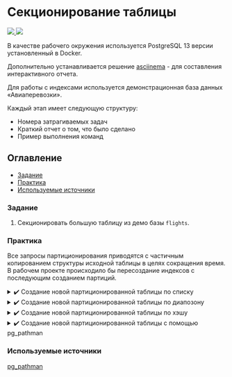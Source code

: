 # Секционирование таблицы

<p align="left">
    <a href="https://www.docker.com/" target="blank">
        <img src="https://img.shields.io/badge/docker-%230db7ed.svg?style=for-the-badge&logo=docker&logoColor=white" />
    </a>
    <a href="https://www.postgresql.org/" target="blank">
        <img src="https://img.shields.io/badge/postgres-%23316192.svg?style=for-the-badge&logo=postgresql&logoColor=white"/>
    </a>
</p>

В качестве рабочего окружения используется PostgreSQL 13 версии установленный в Docker.

Дополнительно устанавливается решение [asciinema](https://asciinema.org/) - для составления интерактивного отчета.

Для работы с индексами используется демонстрационная база данных «Авиаперевозки».

Каждый этап имеет следующую структуру:

* Номера затрагиваемых задач
* Краткий отчет о том, что было сделано
* Пример выполнения команд

## Оглавление

- [Задание](#задание)
- [Практика](#практика)
- [Используемые источники](#используемые-источники)

### Задание

1. Секционировать большую таблицу из демо базы `flights`.

### Практика

Все запросы партиционирования приводятся с частичным копированием структуры исходной таблицы в целях сокращения время. В рабочем проекте происходило бы пересоздание индексов с последующим созданием партиций.

<details>
  <summary> ✔️ Создание новой партиционированной таблицы по списку</summary>

**Затрагиваемые задачи**: 1

**Выполнение задания**:

Работа осуществлялась с копией таблицы `ticket_flights`, разбиение было по колонке `fare_conditions`.

[![asciicast](https://asciinema.org/a/yueeiqgZ0LDTVBjJ5BZkSNQG1.svg)](https://asciinema.org/a/yueeiqgZ0LDTVBjJ5BZkSNQG1)

</details>

<details>
  <summary> ✔️ Создание новой партиционированной таблицы по диапозону</summary>

**Затрагиваемые задачи**: 1

**Выполнение задания**:

Работа осуществлялась с копией таблицы `bookings`(3-ая по размеру таблица), разбиение было по месяцам с апреля по август 2017 года.

[![asciicast](https://asciinema.org/a/EMWFBUEqNeol8OVJsl0Be9EJV.svg)](https://asciinema.org/a/EMWFBUEqNeol8OVJsl0Be9EJV)

</details>

<details>
  <summary> ✔️ Создание новой партиционированной таблицы по хэшу</summary>

**Затрагиваемые задачи**: 1

**Выполнение задания**:

Работа осуществлялась с копией таблицы `boarding_passes`(2-ая по размеру таблица), разбиение было по вычислению хеша от номера посадочного талона `ticket_no`.

[![asciicast](https://asciinema.org/a/bSpeR1aEBfFZsZwiFURCGLyyP.svg)](https://asciinema.org/a/bSpeR1aEBfFZsZwiFURCGLyyP)

</details>

<details>
  <summary> ✔️ Создание новой партиционированной таблицы с помощью pg_pathman</summary>

**Затрагиваемые задачи**: 1

**Выполнение задания**:

Работа осуществлялась с копией таблицы `bookings`(3-ая по размеру таблица), разбиение осуществлялось посредствам `pg_pathman` - с апреля по август 2017 года.

Предварительно нужно указать настройку в `postgresql.conf`:
```conf
shared_preload_libraries = 'pg_pathman'
```

[![asciicast](https://asciinema.org/a/30umSguh6dUi9KhMej8cFJHdD.svg)](https://asciinema.org/a/30umSguh6dUi9KhMej8cFJHdD)

P.s. В отличие от ручного задания запросов, использование `pg_pathman` предоставляет больше удобства. К сожалению решение не получилось установить на Postgres 15 и 16 версий.

</details>

### Используемые источники

[pg_pathman](https://github.com/postgrespro/pg_pathman)